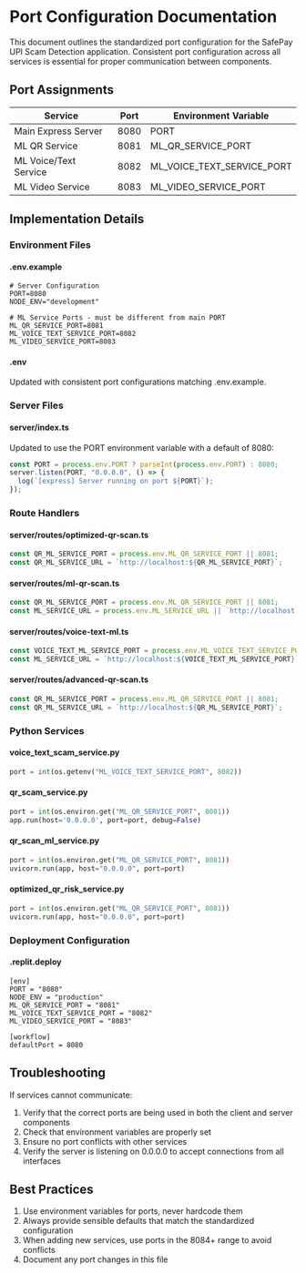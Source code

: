 # Port Configuration Documentation

This document outlines the standardized port configuration for the SafePay UPI Scam Detection application. Consistent port configuration across all services is essential for proper communication between components.

## Port Assignments

| Service                | Port | Environment Variable       |
|------------------------|------|----------------------------|
| Main Express Server    | 8080 | PORT                       |
| ML QR Service          | 8081 | ML_QR_SERVICE_PORT         |
| ML Voice/Text Service  | 8082 | ML_VOICE_TEXT_SERVICE_PORT |
| ML Video Service       | 8083 | ML_VIDEO_SERVICE_PORT      |

## Implementation Details

### Environment Files

#### .env.example
```
# Server Configuration
PORT=8080
NODE_ENV="development"

# ML Service Ports - must be different from main PORT
ML_QR_SERVICE_PORT=8081
ML_VOICE_TEXT_SERVICE_PORT=8082
ML_VIDEO_SERVICE_PORT=8083
```

#### .env
Updated with consistent port configurations matching .env.example.

### Server Files

#### server/index.ts
Updated to use the PORT environment variable with a default of 8080:
```javascript
const PORT = process.env.PORT ? parseInt(process.env.PORT) : 8080;
server.listen(PORT, "0.0.0.0", () => {
  log(`[express] Server running on port ${PORT}`);
});
```

### Route Handlers

#### server/routes/optimized-qr-scan.ts
```javascript
const QR_ML_SERVICE_PORT = process.env.ML_QR_SERVICE_PORT || 8081;
const QR_ML_SERVICE_URL = `http://localhost:${QR_ML_SERVICE_PORT}`;
```

#### server/routes/ml-qr-scan.ts
```javascript
const QR_ML_SERVICE_PORT = process.env.ML_QR_SERVICE_PORT || 8081;
const ML_SERVICE_URL = process.env.ML_SERVICE_URL || `http://localhost:${QR_ML_SERVICE_PORT}`;
```

#### server/routes/voice-text-ml.ts
```javascript
const VOICE_TEXT_ML_SERVICE_PORT = process.env.ML_VOICE_TEXT_SERVICE_PORT || 8082;
const ML_SERVICE_URL = `http://localhost:${VOICE_TEXT_ML_SERVICE_PORT}`;
```

#### server/routes/advanced-qr-scan.ts
```javascript
const QR_ML_SERVICE_PORT = process.env.ML_QR_SERVICE_PORT || 8081;
const QR_ML_SERVICE_URL = `http://localhost:${QR_ML_SERVICE_PORT}`;
```

### Python Services

#### voice_text_scam_service.py
```python
port = int(os.getenv("ML_VOICE_TEXT_SERVICE_PORT", 8082))
```

#### qr_scam_service.py
```python
port = int(os.environ.get("ML_QR_SERVICE_PORT", 8081))
app.run(host='0.0.0.0', port=port, debug=False)
```

#### qr_scan_ml_service.py
```python
port = int(os.environ.get("ML_QR_SERVICE_PORT", 8081))
uvicorn.run(app, host="0.0.0.0", port=port)
```

#### optimized_qr_risk_service.py
```python
port = int(os.environ.get("ML_QR_SERVICE_PORT", 8081))
uvicorn.run(app, host="0.0.0.0", port=port)
```

### Deployment Configuration

#### .replit.deploy
```
[env]
PORT = "8080"
NODE_ENV = "production"
ML_QR_SERVICE_PORT = "8081"
ML_VOICE_TEXT_SERVICE_PORT = "8082"
ML_VIDEO_SERVICE_PORT = "8083"

[workflow]
defaultPort = 8080
```

## Troubleshooting

If services cannot communicate:
1. Verify that the correct ports are being used in both the client and server components
2. Check that environment variables are properly set
3. Ensure no port conflicts with other services
4. Verify the server is listening on 0.0.0.0 to accept connections from all interfaces

## Best Practices

1. Use environment variables for ports, never hardcode them
2. Always provide sensible defaults that match the standardized configuration
3. When adding new services, use ports in the 8084+ range to avoid conflicts
4. Document any port changes in this file